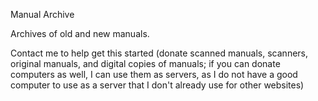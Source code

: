 Manual Archive

Archives of old and new manuals.

Contact me to help get this started (donate scanned manuals, scanners, original manuals, and digital copies of manuals; if you can donate computers as well, I can use them as servers, as I do not have a good computer to use as a server that I don't already use for other websites)

